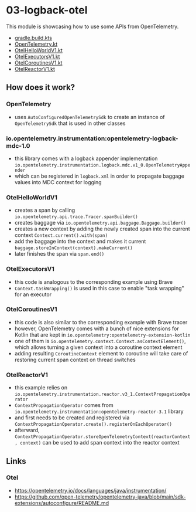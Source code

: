 # 03-logback-otel

This module is showcasing how to use some APIs from OpenTelemetry.

* [gradle.build.kts](build.gradle.kts)
* [OpenTelemetry.kt](src/main/kotlin/me/ilya40umov/observability/helper/OpenTelemetry.kt)
* [OtelHelloWorldV1.kt](src/main/kotlin/me/ilya40umov/observability/OtelHelloWorldV1.kt)
* [OtelExecutorsV1.kt](src/main/kotlin/me/ilya40umov/observability/OtelExecutorsV1.kt)
* [OtelCoroutinesV1.kt](src/main/kotlin/me/ilya40umov/observability/OtelCoroutinesV1.kt)
* [OtelReactorV1.kt](src/main/kotlin/me/ilya40umov/observability/OtelReactorV1.kt)

## How does it work?

### OpenTelemetry

* uses `AutoConfiguredOpenTelemetrySdk` to create an instance of `OpenTelemetrySdk` that is used in other classes

### io.opentelemetry.instrumentation:opentelemetry-logback-mdc-1.0

* this library comes with a logback appender implementation `io.opentelemetry.instrumentation.logback.mdc.v1_0.OpenTelemetryAppender`
* which can be registered in `logback.xml` in order to propagate baggage values into MDC context for logging 

### OtelHelloWorldV1

* creates a span by calling `io.opentelemetry.api.trace.Tracer.spanBuilder()`
* creates baggage via `io.opentelemetry.api.baggage.Baggage.builder()`
* creates a new context by adding the newly created span into the current context `Context.current().with(span)`
* add the baggage into the context and makes it current `baggage.storeInContext(context).makeCurrent()`
* later finishes the span via `span.end()`

### OtelExecutorsV1

* this code is analogous to the corresponding example using Brave
* `Context.taskWrapping()` is used in this case to enable "task wrapping" for an executor

### OtelCoroutinesV1

* this code is also similar to the corresponding example with Brave tracer
* however, OpenTelemetry comes with a bunch of nice extensions for Kotlin that are kept in `io.opentelemetry:opentelemetry-extension-kotlin`
* one of them is `io.opentelemetry.context.Context.asContextElement()`, which allows turning a given context into a coroutine context element
* adding resulting `CoroutineContext` element to coroutine will take care of restoring current span context on thread switches

### OtelReactorV1

* this example relies on `io.opentelemetry.instrumentation.reactor.v3_1.ContextPropagationOperator`
* `ContextPropagationOperator` comes from `io.opentelemetry.instrumentation:opentelemetry-reactor-3.1` library
* and first needs to be created and registered via `ContextPropagationOperator.create().registerOnEachOperator()`
* afterward, `ContextPropagationOperator.storeOpenTelemetryContext(reactorContext, context)` can be used to add span context into the reactor context

## Links 

### Otel

* https://opentelemetry.io/docs/languages/java/instrumentation/
* https://github.com/open-telemetry/opentelemetry-java/blob/main/sdk-extensions/autoconfigure/README.md